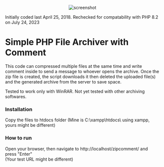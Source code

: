 <p style="text-align: center"><img src="https://github.com/jfpasixm/zipcomment/blob/main/img/screenshot.png" alt="screenshot"></p>

Initially coded last April 25, 2018. Rechecked for compatability with PHP 8.2 on July 24, 2023

# Simple PHP File Archiver with Comment
This code can compressed multiple files at the same time and write comment inside to send a message 
to whoever opens the archive. Once the zip file is created, the script downloads it then deleted 
the uploaded file(s) and the generated archive from the server to save space.

Tested to work only with WinRAR. Not yet tested with other archiving softwares.

### Installation

Copy the files to htdocs folder
(Mine is C:\xampp\htdocs\ using xampp, yours might be different)

### How to run
Open your browser, then navigate to http://localhost/zipcomment/ and press "Enter"<br>(Your test URL might be different)